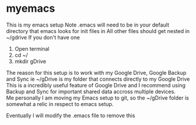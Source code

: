# myemacs
This is my emacs setup
Note .emacs will need to be in your default directory that emacs looks for init files in
All other files should get nested in ~/gdrive 
If you don't have one
1. Open terminal
2. cd ~/
3. mkdir gDrive

  The reason for this setup is to work with my Google Drive, Google Backup and Sync 
  ie ~/gDrive is my folder that connects directly to my Google Drive
  This is a incredibly useful feature of Google Drive and I recommend using Backup and Sync for important shared data 
  accross multiple devices.  
  Me personally I am moving my Emacs setup to git, so the ~/gDrive folder is somewhat a relic in respect to emacs setup.
  
  Eventually I will modify the .emacs file to remove this

